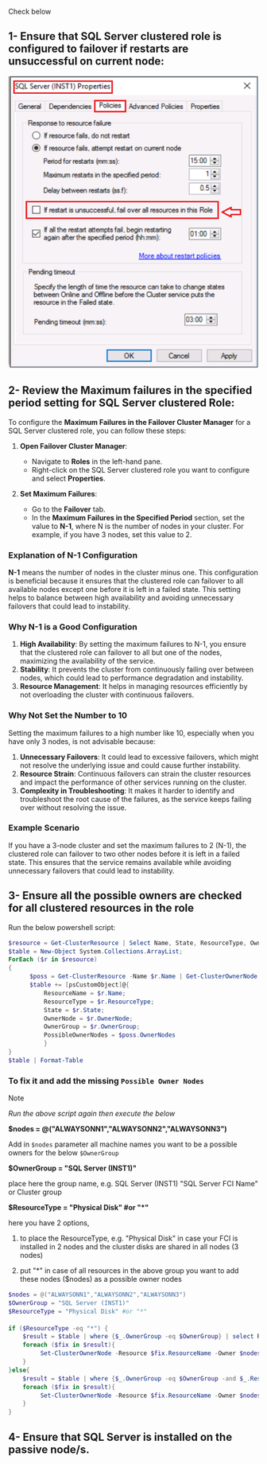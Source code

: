 Check below 
## 1- Ensure that SQL Server clustered role is configured to failover if restarts are unsuccessful on current node:

![alt text](https://github.com/MohamedAbdelhalem/Acrreditations/blob/main/AG_Monitor_and_Troubleshooting/media/if_restart_is_unsuccessful_fail_over_all_resources_in_the_role.png)

## 2- Review the **Maximum failures in the specified period** setting for SQL Server clustered Role:

To configure the **Maximum Failures in the Failover Cluster Manager** for a SQL Server clustered role, you can follow these steps:

1. **Open Failover Cluster Manager**:
   - Navigate to **Roles** in the left-hand pane.
   - Right-click on the SQL Server clustered role you want to configure and select **Properties**.

2. **Set Maximum Failures**:
   - Go to the **Failover** tab.
   - In the **Maximum Failures in the Specified Period** section, set the value to **N-1**, where N is the number of nodes in your cluster. For example, if you have 3 nodes, set this value to 2.

### Explanation of N-1 Configuration

**N-1** means the number of nodes in the cluster minus one. This configuration is beneficial because it ensures that the clustered role can failover to all available nodes except one before it is left in a failed state. This setting helps to balance between high availability and avoiding unnecessary failovers that could lead to instability.

### Why N-1 is a Good Configuration

1. **High Availability**: By setting the maximum failures to N-1, you ensure that the clustered role can failover to all but one of the nodes, maximizing the availability of the service.
2. **Stability**: It prevents the cluster from continuously failing over between nodes, which could lead to performance degradation and instability.
3. **Resource Management**: It helps in managing resources efficiently by not overloading the cluster with continuous failovers.

### Why Not Set the Number to 10

Setting the maximum failures to a high number like 10, especially when you have only 3 nodes, is not advisable because:

1. **Unnecessary Failovers**: It could lead to excessive failovers, which might not resolve the underlying issue and could cause further instability.
2. **Resource Strain**: Continuous failovers can strain the cluster resources and impact the performance of other services running on the cluster.
3. **Complexity in Troubleshooting**: It makes it harder to identify and troubleshoot the root cause of the failures, as the service keeps failing over without resolving the issue.

### Example Scenario

If you have a 3-node cluster and set the maximum failures to 2 (N-1), the clustered role can failover to two other nodes before it is left in a failed state. This ensures that the service remains available while avoiding unnecessary failovers that could lead to instability.

## 3- Ensure all the possible owners are checked for all clustered resources in the role

Run the below powershell script:

```powershell
$resource = Get-ClusterResource | Select Name, State, ResourceType, OwnerGroup, OwnerNode
$table = New-Object System.Collections.ArrayList;
ForEach ($r in $resource)
{
      $poss = Get-ClusterResource -Name $r.Name | Get-ClusterOwnerNode
      $table += [psCustomObject]@{
          ResourceName = $r.Name;
          ResourceType = $r.ResourceType;
          State = $r.State;
          OwnerNode = $r.OwnerNode;
          OwnerGroup = $r.OwnerGroup;
          PossibleOwnerNodes = $poss.OwnerNodes
          }
}
$table | Format-Table

```
### To fix it and add the missing `Possible Owner Nodes`
>[!Note]
>*Run the above script again then execute the below*
>
>**$nodes = @("ALWAYSONN1","ALWAYSONN2","ALWAYSONN3")**
>
> Add in `$nodes` parameter all machine names you want to be a possible owners for the below `$OwnerGroup`
>
>**$OwnerGroup = "SQL Server (INST1)"**
>
>place here the group name, e.g. SQL Server (INST1) "SQL Server FCI Name" or Cluster group
>
>**$ResourceType = "Physical Disk" #or "*"**
>
>here you have 2 options,
>
>1. to place the ResourceType, e.g. "Physical Disk" in case your FCI is installed in 2 nodes and the cluster disks are shared in all nodes (3 nodes)
> 
>2. put "*" in case of all resources in the above group you want to add these nodes ($nodes) as a possible owner nodes


```powershell
$nodes = @("ALWAYSONN1","ALWAYSONN2","ALWAYSONN3")
$OwnerGroup = "SQL Server (INST1)"
$ResourceType = "Physical Disk" #or "*"

if ($ResourceType -eq "*") {
    $result = $table | where {$_.OwnerGroup -eq $OwnerGroup} | select ResourceName
    foreach ($fix in $result){
         Set-ClusterOwnerNode -Resource $fix.ResourceName -Owner $nodes
    }
}else{
    $result = $table | where {$_.OwnerGroup -eq $OwnerGroup -and $_.ResourceType -eq $ResourceType} | select ResourceName
    foreach ($fix in $result){
         Set-ClusterOwnerNode -Resource $fix.ResourceName -Owner $nodes
    }
}

```
## 4- Ensure that SQL Server is installed on the passive node/s.

